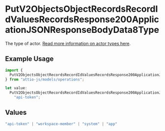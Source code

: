 # PutV2ObjectsObjectRecordsRecordIdValuesRecordsResponse200ApplicationJSONResponseBodyData8Type

The type of actor. [Read more information on actor types here](/docs/actors).

## Example Usage

```typescript
import {
  PutV2ObjectsObjectRecordsRecordIdValuesRecordsResponse200ApplicationJSONResponseBodyData8Type,
} from "attio-js/models/operations";

let value:
  PutV2ObjectsObjectRecordsRecordIdValuesRecordsResponse200ApplicationJSONResponseBodyData8Type =
    "api-token";
```

## Values

```typescript
"api-token" | "workspace-member" | "system" | "app"
```
